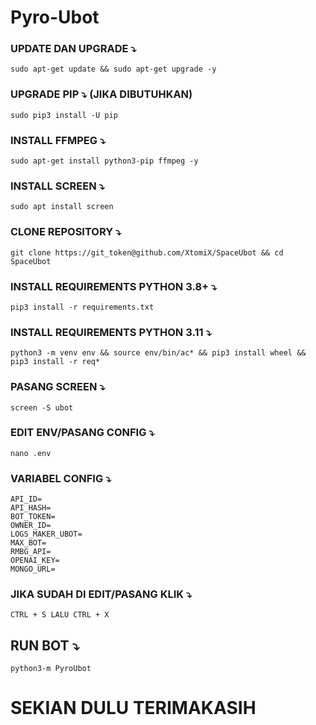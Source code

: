 # Pyro-Ubot


### UPDATE DAN UPGRADE ⤵️
```
sudo apt-get update && sudo apt-get upgrade -y
```

### UPGRADE PIP ⤵️ (JIKA DIBUTUHKAN)
```
sudo pip3 install -U pip
```

### INSTALL FFMPEG ⤵️
```
sudo apt-get install python3-pip ffmpeg -y
```

### INSTALL SCREEN ⤵️
```
sudo apt install screen
```

### CLONE REPOSITORY ⤵️
```
git clone https://git_token@github.com/XtomiX/SpaceUbot && cd SpaceUbot
```

### INSTALL REQUIREMENTS PYTHON 3.8+ ⤵️
```
pip3 install -r requirements.txt
```

### INSTALL REQUIREMENTS PYTHON 3.11 ⤵️

```
python3 -m venv env && source env/bin/ac* && pip3 install wheel && pip3 install -r req*
```

### PASANG SCREEN ⤵️
```
screen -S ubot
```


### EDIT ENV/PASANG CONFIG ⤵️
```
nano .env
```

### VARIABEL CONFIG ⤵️
```
API_ID= 
API_HASH=
BOT_TOKEN=
OWNER_ID=
LOGS_MAKER_UBOT=
MAX_BOT= 
RMBG_API=
OPENAI_KEY=
MONGO_URL=
```

### JIKA SUDAH DI EDIT/PASANG KLIK ⤵️
```
CTRL + S LALU CTRL + X
```

## RUN BOT ⤵️
```
python3-m PyroUbot
```

# SEKIAN DULU TERIMAKASIH


